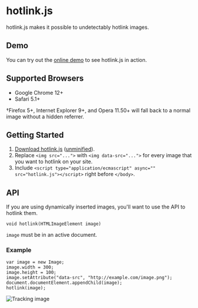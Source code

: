hotlink.js
==========

hotlink.js makes it possible to undetectably hotlink images.

Demo
----

You can try out the [online demo][1] to see hotlink.js in action.

Supported Browsers
------------------

* Google Chrome 12+
* Safari 5.1+

†Firefox 5+, Internet Explorer 9+, and Opera 11.50+ will fall back to a normal image
without a hidden referrer.

Getting Started
---------------

1. [Download hotlink.js][2] ([unminified][3]).
2. Replace `<img src="...">` with `<img data-src="...">` for every image that you want
   to hotlink on your site.
3. Include `<script type="application/ecmascript" async="" src="hotlink.js"></script>`
   right before `</body>`.

API
---

If you are using dynamically inserted images, you'll want to use the API to hotlink them.

    void hotlink(HTMLImageElement image)

`image` must be in an active document.

### Example

    var image = new Image;
    image.width = 300;
    image.height = 100;
    image.setAttribute("data-src", "http://example.com/image.png");
    document.documentElement.appendChild(image);
    hotlink(image);

![Tracking image](//in.getclicky.com/212712ns.gif)

  [1]: http://eligrey.com/demos/hotlink.js/
  [2]: https://raw.github.com/eligrey/hotlink.js/master/hotlink.min.js
  [3]: https://raw.github.com/eligrey/hotlink.js/master/hotlink.js